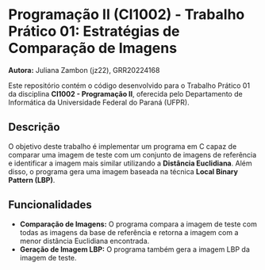 # Programação II (CI1002) - Trabalho Prático 01: Estratégias de Comparação de Imagens

**Autora:** Juliana Zambon (jz22), GRR20224168

Este repositório contém o código desenvolvido para o Trabalho Prático 01 da disciplina **CI1002 - Programação II**,
oferecida pelo Departamento de Informática da Universidade Federal do Paraná (UFPR).

## Descrição

O objetivo deste trabalho é implementar um programa em C capaz de comparar uma imagem de teste com um conjunto de
imagens de referência e identificar a imagem mais similar utilizando a **Distância Euclidiana**.
Além disso, o programa gera uma imagem baseada na técnica **Local Binary Pattern (LBP)**.

## Funcionalidades

- **Comparação de Imagens:** O programa compara a imagem de teste com todas as imagens da base de referência e retorna
a imagem com a menor distância Euclidiana encontrada.
- **Geração de Imagem LBP:** O programa também gera a imagem LBP da imagem de teste.
